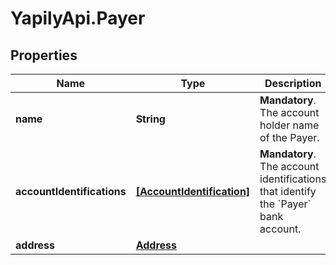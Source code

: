 # YapilyApi.Payer

## Properties

Name | Type | Description | Notes
------------ | ------------- | ------------- | -------------
**name** | **String** | __Mandatory__. The account holder name of the Payer. | [optional] 
**accountIdentifications** | [**[AccountIdentification]**](AccountIdentification.md) | __Mandatory__. The account identifications that identify the &#x60;Payer&#x60; bank account. | 
**address** | [**Address**](Address.md) |  | [optional] 



